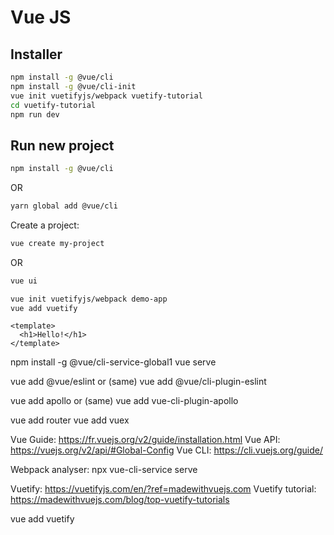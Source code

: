 # Vue JS


## Installer

```bash
npm install -g @vue/cli
npm install -g @vue/cli-init
vue init vuetifyjs/webpack vuetify-tutorial
cd vuetify-tutorial
npm run dev
```

##  Run new project
```bash
npm install -g @vue/cli
```
OR
```bash
yarn global add @vue/cli
```

Create a project:
```bash
vue create my-project
```
OR
```bash
vue ui
```


```bash
vue init vuetifyjs/webpack demo-app
vue add vuetify
```

```
<template>
  <h1>Hello!</h1>
</template>
```
npm install -g @vue/cli-service-global1
vue serve




vue add @vue/eslint
or (same)
vue add @vue/cli-plugin-eslint

vue add apollo
or (same)
vue add vue-cli-plugin-apollo

vue add router
vue add vuex

Vue Guide: https://fr.vuejs.org/v2/guide/installation.html
Vue API: https://vuejs.org/v2/api/#Global-Config
Vue CLI: https://cli.vuejs.org/guide/




Webpack analyser:
npx vue-cli-service serve

Vuetify: https://vuetifyjs.com/en/?ref=madewithvuejs.com
Vuetify tutorial: https://madewithvuejs.com/blog/top-vuetify-tutorials


vue add vuetify
